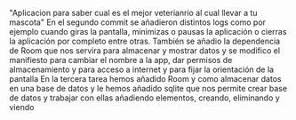 "Aplicacion para saber cual es el mejor veterianrio al cual llevar a tu mascota"
En el segundo commit se añadieron distintos logs como por ejemplo cuando giras la pantalla, minimizas o pausas la aplicación o cierras la aplicación por completo entre otras.
También se añadio la dependencia de Room que nos servira para almacenar y mostrar datos y se modifico el manifiesto para cambiar el nombre a la app, dar permisos de almacenamiento y para acceso a internet y para fijar la orientación de la pantalla 
 En la tercera tarea hemos añadido Room y como almacenar datos en una base de datos y le hemos añadido sqlite que nos permite crear base de datos y trabajar con ellas añadiendo elementos, creando, eliminando y viendo
